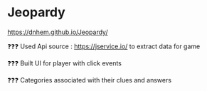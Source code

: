 # Jeopardy

https://dnhem.github.io/Jeopardy/

❓❓❓ Used Api source : https://jservice.io/ to extract data for game

❓❓❓ Built UI for player with click events 

❓❓❓ Categories associated with their clues and answers
